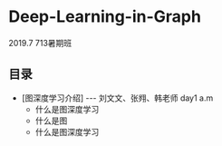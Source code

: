 # Deep-Learning-in-Graph
2019.7  713暑期班


## 目录
* [图深度学习介绍]  ---  刘文文、张翙、韩老师  day1 a.m
  * 什么是图深度学习
  * 什么是图
  * 什么是图深度学习
